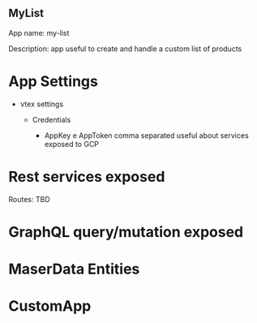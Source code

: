 ## MyList

App name: my-list

Description: app useful to create and handle a custom list of products 

# App Settings

  - vtex settings 
  
    - Credentials 

      - AppKey e AppToken comma separated useful about services exposed to GCP
  
    
# Rest services exposed
Routes: TBD
 
# GraphQL query/mutation exposed

# MaserData Entities

# CustomApp 


